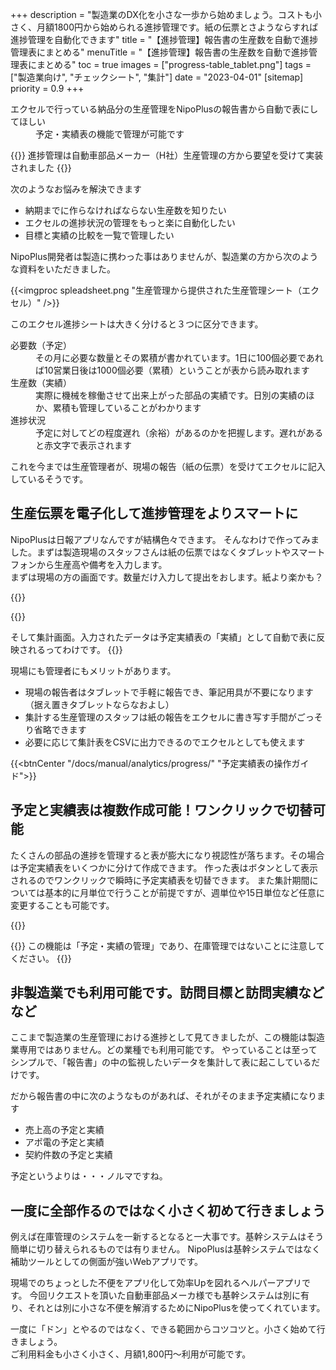 +++
description = "製造業のDX化を小さな一歩から始めましょう。コストも小さく、月額1800円から始められる進捗管理です。紙の伝票とさようならすれば進捗管理を自動化できます"
title = "【進捗管理】報告書の生産数を自動で進捗管理表にまとめる"
menuTitle = "【進捗管理】報告書の生産数を自動で進捗管理表にまとめる"
toc = true
images = ["progress-table_tablet.png"]
tags = ["製造業向け", "チェックシート", "集計"]
date = "2023-04-01"
[sitemap]
  priority = 0.9
+++

<dl class="faq">
<dt>エクセルで行っている納品分の生産管理をNipoPlusの報告書から自動で表にしてほしい</dt>
<dd>予定・実績表の機能で管理が可能です</dd>
</dl>

{{<info>}}
進捗管理は自動車部品メーカー（H社）生産管理の方から要望を受けて実装されました
{{</info>}}

次のようなお悩みを解決できます

- 納期までに作らなければならない生産数を知りたい
- エクセルの進捗状況の管理をもっと楽に自動化したい
- 目標と実績の比較を一覧で管理したい

NipoPlus開発者は製造に携わった事はありませんが、製造業の方から次のような資料をいただきました。

{{<imgproc spleadsheet.png "生産管理から提供された生産管理シート（エクセル）" />}}

このエクセル進捗シートは大きく分けると３つに区分できます。

<dl class="basic">

<dt>必要数（予定）</dt>
<dd>その月に必要な数量とその累積が書かれています。1日に100個必要であれば10営業日後は1000個必要（累積）ということが表から読み取れます</dd>
<dt>生産数（実績）</dt>
<dd>実際に機械を稼働させて出来上がった部品の実績です。日別の実績のほか、累積も管理していることがわかります</dd>
<dt>進捗状況</dt>
<dd>予定に対してどの程度遅れ（余裕）があるのかを把握します。遅れがあると赤文字で表示されます</dd>
</dl>

これを今までは生産管理者が、現場の報告（紙の伝票）を受けてエクセルに記入しているそうです。

## 生産伝票を電子化して進捗管理をよりスマートに

NipoPlusは日報アプリなんですが結構色々できます。
そんなわけで作ってみました。まずは製造現場のスタッフさんは紙の伝票ではなくタブレットやスマートフォンから生産高や備考を入力します。  
まずは現場の方の画面です。数量だけ入力して提出をおします。紙より楽かも？

{{<appscreen filename="report-write" title="報告書の作成画面">}}

{{<nextArrow>}}

そして集計画面。入力されたデータは予定実績表の「実績」として自動で表に反映されるってわけです。
{{<appscreen filename="progress-table" title="進捗状況">}}

現場にも管理者にもメリットがあります。

- 現場の報告者はタブレットで手軽に報告でき、筆記用具が不要になります（据え置きタブレットならなおよし）
- 集計する生産管理のスタッフは紙の報告をエクセルに書き写す手間がごっそり省略できます
- 必要に応じて集計表をCSVに出力できるのでエクセルとしても使えます

{{<btnCenter "/docs/manual/analytics/progress/" "予定実績表の操作ガイド">}}

## 予定と実績表は複数作成可能！ワンクリックで切替可能

たくさんの部品の進捗を管理すると表が膨大になり視認性が落ちます。その場合は予定実績表をいくつかに分けて作成できます。
作った表はボタンとして表示されるのでワンクリックで瞬時に予定実績表を切替できます。
また集計期間については基本的に月単位で行うことが前提ですが、週単位や15日単位など任意に変更することも可能です。

{{<appscreen filename="dashboard" title="予定・実績表を作る">}}

{{<warning>}}
この機能は「予定・実績の管理」であり、在庫管理ではないことに注意してください。
{{</warning>}}

## 非製造業でも利用可能です。訪問目標と訪問実績などなど

ここまで製造業の生産管理における進捗として見てきましたが、この機能は製造業専用ではありません。どの業種でも利用可能です。
やっていることは至ってシンプルで、「報告書」の中の監視したいデータを集計して表に起こしているだけです。  

だから報告書の中に次のようなものがあれば、それがそのまま予定実績になります

- 売上高の予定と実績
- アポ電の予定と実績
- 契約件数の予定と実績

予定というよりは・・・ノルマですね。

## 一度に全部作るのではなく小さく初めて行きましょう

例えば在庫管理のシステムを一新するとなると一大事です。基幹システムはそう簡単に切り替えられるものでは有りません。
NipoPlusは基幹システムではなく補助ツールとしての側面が強いWebアプリです。

現場でのちょっとした不便をアプリ化して効率Upを図れるヘルパーアプリです。
今回リクエストを頂いた自動車部品メーカ様でも基幹システムは別に有り、それとは別に小さな不便を解消するためにNipoPlusを使ってくれています。

一度に「ドン」とやるのではなく、できる範囲からコツコツと。小さく始めて行きましょう。  
ご利用料金も小さく小さく、月額1,800円〜利用が可能です。
